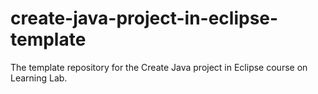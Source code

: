 # create-java-project-in-eclipse-template
The template repository for the Create Java project in Eclipse  course on Learning Lab.
